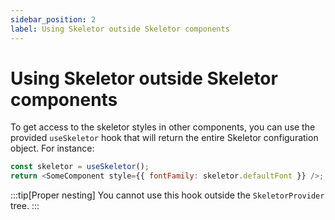 ```yaml
---
sidebar_position: 2
label: Using Skeletor outside Skeletor components
---
```


# Using Skeletor outside Skeletor components

To get access to the skeletor styles in other components, you can use the provided `useSkeletor` hook that will return the entire Skeletor configuration object. For instance:

```javascript
const skeletor = useSkeletor();
return <SomeComponent style={{ fontFamily: skeletor.defaultFont }} />;
```

:::tip[Proper nesting]
You cannot use this hook outside the `SkeletorProvider` tree.
:::
